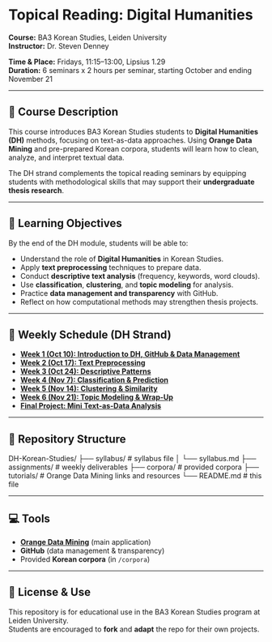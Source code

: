 # Topical Reading: Digital Humanities  
**Course:** BA3 Korean Studies, Leiden University  
**Instructor:** Dr. Steven Denney 

**Time & Place:** Fridays, 11:15–13:00, Lipsius 1.29  
**Duration:** 6 seminars x 2 hours per seminar, starting October and ending November 21

---

## 🎯 Course Description
This course introduces BA3 Korean Studies students to **Digital Humanities (DH)** methods, focusing on text-as-data approaches. Using **Orange Data Mining** and pre-prepared Korean corpora, students will learn how to clean, analyze, and interpret textual data.  

The DH strand complements the topical reading seminars by equipping students with methodological skills that may support their **undergraduate thesis research**.

---

## 📘 Learning Objectives
By the end of the DH module, students will be able to:
- Understand the role of **Digital Humanities** in Korean Studies.  
- Apply **text preprocessing** techniques to prepare data.  
- Conduct **descriptive text analysis** (frequency, keywords, word clouds).  
- Use **classification**, **clustering**, and **topic modeling** for analysis.  
- Practice **data management and transparency** with GitHub.  
- Reflect on how computational methods may strengthen thesis projects.  

---

## 📅 Weekly Schedule (DH Strand)
- **[Week 1 (Oct 10): Introduction to DH, GitHub & Data Management](assignments/week01-deliverable.md)**  
- **[Week 2 (Oct 17): Text Preprocessing](assignments/week02-deliverable.md)**  
- **[Week 3 (Oct 24): Descriptive Patterns](assignments/week03-deliverable.md)**  
- **[Week 4 (Nov 7): Classification & Prediction](assignments/week04-deliverable.md)**  
- **[Week 5 (Nov 14): Clustering & Similarity](assignments/week05-deliverable.md)**  
- **[Week 6 (Nov 21): Topic Modeling & Wrap-Up](assignments/week06-deliverable.md)**  
- **[Final Project: Mini Text-as-Data Analysis](assignments/final-project.md)**  

---

## 📂 Repository Structure

DH-Korean-Studies/
├── syllabus/          # syllabus file
│   └── syllabus.md
├── assignments/       # weekly deliverables
├── corpora/           # provided corpora
├── tutorials/         # Orange Data Mining links and resources
└── README.md          # this file

---

## 💻 Tools
- **[Orange Data Mining](https://orangedatamining.com/)** (main application)  
- **GitHub** (data management & transparency)  
- Provided **Korean corpora** (in `/corpora`)  

---

## 📜 License & Use
This repository is for educational use in the BA3 Korean Studies program at Leiden University.  
Students are encouraged to **fork** and **adapt** the repo for their own projects.  
